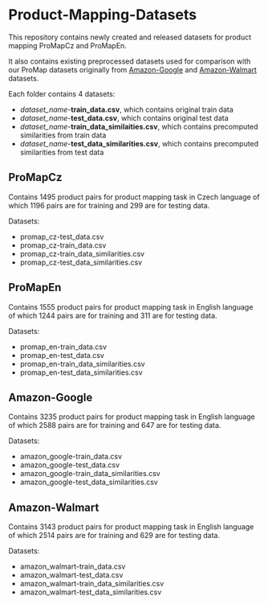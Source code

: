 # Product-Mapping-Datasets
This repository contains newly created and released datasets for product mapping ProMapCz and ProMapEn. 

It also contains existing preprocessed datasets used for comparison with our ProMap datasets originally from [Amazon-Google](https://dbs.uni-leipzig.de/en) and [Amazon-Walmart](https://hpi.de/naumann/projects/repea\-ta\-bility/datasets/amazon-walmart-dataset.html) datasets.

Each folder contains 4 datasets:
* *dataset_name*-**train_data.csv**, which contains original train data
* *dataset_name*-**test_data.csv**, which contains original test data
* *dataset_name*-**train_data_similaities.csv**, which contains precomputed similarities from train data
* *dataset_name*-**test_data_similarities.csv**, which contains precomputed similarities from test data

## ProMapCz
Contains 1495 product pairs for product mapping task in Czech language of which 1196 pairs are for training and 299 are for testing data. 

Datasets:
* promap_cz-test_data.csv
* promap_cz-train_data.csv
* promap_cz-train_data_similarities.csv
* promap_cz-test_data_similarities.csv


## ProMapEn
Contains 1555 product pairs for product mapping task in English language of which 1244 pairs are for training and 311 are for testing data. 

Datasets:
* promap_en-train_data.csv
* promap_en-test_data.csv
* promap_en-train_data_similarities.csv
* promap_en-test_data_similarities.csv


## Amazon-Google
Contains 3235 product pairs for product mapping task in English language of which 2588 pairs are for training and 647 are for testing data. 

Datasets:
* amazon_google-train_data.csv
* amazon_google-test_data.csv
* amazon_google-train_data_similarities.csv
* amazon_google-test_data_similarities.csv

## Amazon-Walmart
Contains 3143 product pairs for product mapping task in English language of which 2514 pairs are for training and 629 are for testing data. 

Datasets:
* amazon_walmart-train_data.csv
* amazon_walmart-test_data.csv
* amazon_walmart-train_data_similarities.csv
* amazon_walmart-test_data_similarities.csv
